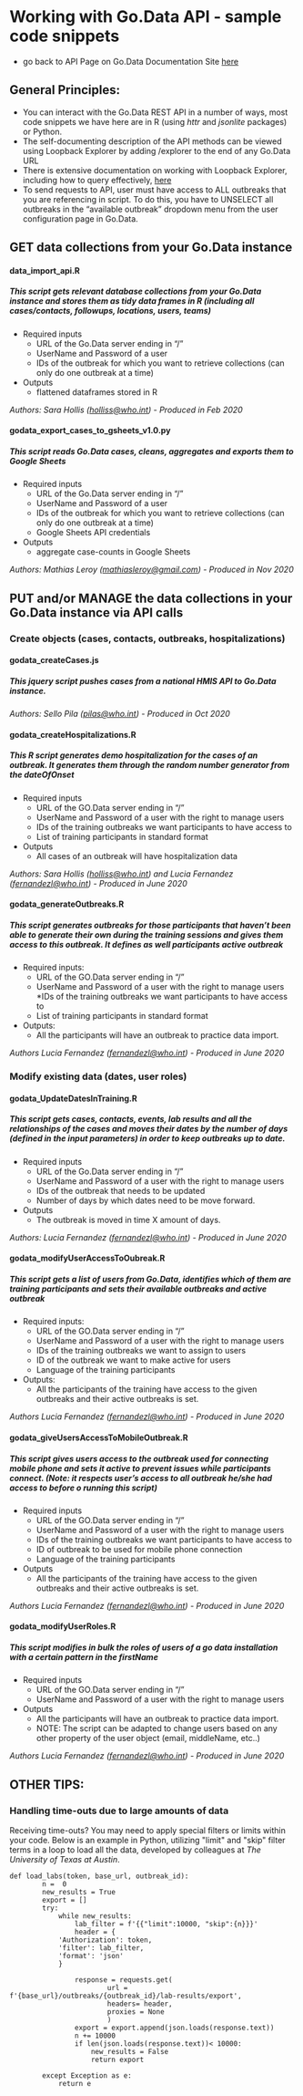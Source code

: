 # Working with Go.Data API - sample code snippets
- go back to API Page on Go.Data Documentation Site [here](https://worldhealthorganization.github.io/godata/api-docs/)

## General Principles:
- You can interact with the Go.Data REST API in a number of ways, most code snippets we have here are in R (using *httr* and *jsonlite* packages) or Python.
- The self-documenting description of the API methods can be viewed using Loopback Explorer by adding /explorer to the end of any Go.Data URL
- There is extensive documentation on working with Loopback Explorer, including how to query effectively, [here](https://loopback.io/doc/en/lb3/Querying-data.html)
- To send requests to API, user must have access to ALL outbreaks that you are referencing in script. To do this, you have to UNSELECT all outbreaks in the “available outbreak” dropdown menu from the user configuration page in Go.Data.

## GET data collections from your Go.Data instance 
#### data_import_api.R
##### _This script gets relevant database collections from your Go.Data instance and stores them as tidy data frames in R (including all cases/contacts, followups, locations, users, teams)_
* Required inputs	
  * URL of the Go.Data server ending in “/”
  * UserName and Password of a user 
  * IDs of the outbreak for which you want to retrieve collections (can only do one outbreak at a time)
* Outputs	
  * flattened dataframes stored in R
  
 _Authors:	Sara Hollis (holliss@who.int) - Produced in Feb 2020_

#### godata_export_cases_to_gsheets_v1.0.py
##### _This script reads Go.Data cases, cleans, aggregates and exports them to Google Sheets_
* Required inputs	
  * URL of the Go.Data server ending in “/”
  * UserName and Password of a user 
  * IDs of the outbreak for which you want to retrieve collections (can only do one outbreak at a time)
  * Google Sheets API credentials
* Outputs	
  * aggregate case-counts in Google Sheets
  
 _Authors:	Mathias Leroy (mathiasleroy@gmail.com) - Produced in Nov 2020_

## PUT and/or MANAGE the data collections in your Go.Data instance via API calls

### Create objects (cases, contacts, outbreaks, hospitalizations)

#### godata_createCases.js
##### _This jquery script pushes cases from a national HMIS API to Go.Data instance._

_Authors:	Sello Pila (pilas@who.int) - Produced in Oct 2020_

#### godata_createHospitalizations.R
##### _This R script generates demo hospitalization for the cases of an outbreak. It generates them through the random number generator from the dateOfOnset_
* Required inputs
  * URL of the GO.Data server ending in “/”
  * UserName and Password of a user with the right to manage users
  * IDs of the training outbreaks we want participants to have access to
  * List of training participants in standard format
* Outputs
  * All cases of an outbreak will have hospitalization data  
  
_Authors: Sara Hollis (holliss@who.int) and Lucia Fernandez (fernandezl@who.int) - Produced in June 2020_

#### godata_generateOutbreaks.R
##### _This script generates outbreaks for those participants that haven’t been able to generate their own during the training sessions and gives them access to this outbreak. It defines as well participants active outbreak_
* Required inputs:	
  * URL of the GO.Data server ending in “/”
  * UserName and Password of a user with the right to manage users
  *IDs of the training outbreaks we want participants to have access to
  * List of training participants in standard format
* Outputs:
  * All the participants will have an outbreak to practice data import.  

_Authors	Lucia Fernandez (fernandezl@who.int) - Produced in June 2020_

### Modify existing data (dates, user roles)

#### godata_UpdateDatesInTraining.R	
##### _This script gets cases, contacts, events, lab results and all the relationships of the cases and moves their dates by the number of days (defined in the input parameters) in order to keep outbreaks up to date._
* Required inputs	
  * URL of the Go.Data server ending in “/”
  * UserName and Password of a user with the right to manage users
  * IDs of the outbreak that needs to be updated
  * Number of days by which dates need to be move forward.
* Outputs	
  * The outbreak is moved in time X amount of days.

_Authors:	Lucia Fernandez (fernandezl@who.int) - Produced in June 2020_

#### godata_modifyUserAccessToOubreak.R
##### _This script gets a list of users from Go.Data, identifies which of them are training participants and sets their available outbreaks and active outbreak_
* Required inputs:
  * URL of the GO.Data server ending in “/”
  * UserName and Password of a user with the right to manage users
  * IDs of the training outbreaks we want to assign to users
  * ID of the outbreak we want to make active for users
  *	Language of the training participants
* Outputs:
   * All the participants of the training have access to the given outbreaks and their active outbreaks is set.  
   
_Authors	Lucia Fernandez (fernandezl@who.int) - Produced in June 2020_

#### godata_giveUsersAccessToMobileOutbreak.R
##### _This script gives users access to the outbreak used for connecting mobile phone and sets it active to prevent issues while participants connect. (Note: it respects user’s access to all outbreak he/she had access to before o running this script)_
* Required inputs	
  * URL of the GO.Data server ending in “/”
  * UserName and Password of a user with the right to manage users
  * IDs of the training outbreaks we want participants to have access to
  * ID of outbreak to be used for mobile phone connection
  * Language of the training participants
* Outputs
  * All the participants of the training have access to the given outbreaks and their active outbreaks is set.  

_Authors	Lucia Fernandez (fernandezl@who.int) - Produced in June 2020_

#### godata_modifyUserRoles.R
##### _This script modifies in bulk the roles of users of a go data installation with a certain pattern in the firstName_
* Required inputs
  * URL of the GO.Data server ending in “/”
  * UserName and Password of a user with the right to manage users
* Outputs
  * All the participants will have an outbreak to practice data import.  
  * NOTE:	The script can be adapted to change users based on any other property of the user object (email, middleName, etc..)

_Authors	Lucia Fernandez (fernandezl@who.int) - Produced in June 2020_

## OTHER TIPS:
### Handling time-outs due to large amounts of data
Receiving time-outs? You may need to apply special filters or limits within your code. Below is an example in Python, utilizing "limit" and "skip" filter terms in a loop to load all the data, developed by colleagues at *The University of Texas at Austin*.
```
def load_labs(token, base_url, outbreak_id):
        n =  0
        new_results = True
        export = []
        try:
            while new_results:
                lab_filter = f'{{"limit":10000, "skip":{n}}}'
                header = {
			'Authorization': token,
			'filter': lab_filter,
			'format': 'json'
			}

		        response = requests.get(
            			url = f'{base_url}/outbreaks/{outbreak_id}/lab-results/export',
            			headers= header,
            			proxies = None
        				)
                export = export.append(json.loads(response.text))
                n += 10000
                if len(json.loads(response.text))< 10000:
                    new_results = False
                    return export
                
        except Exception as e:
            return e
 ```
